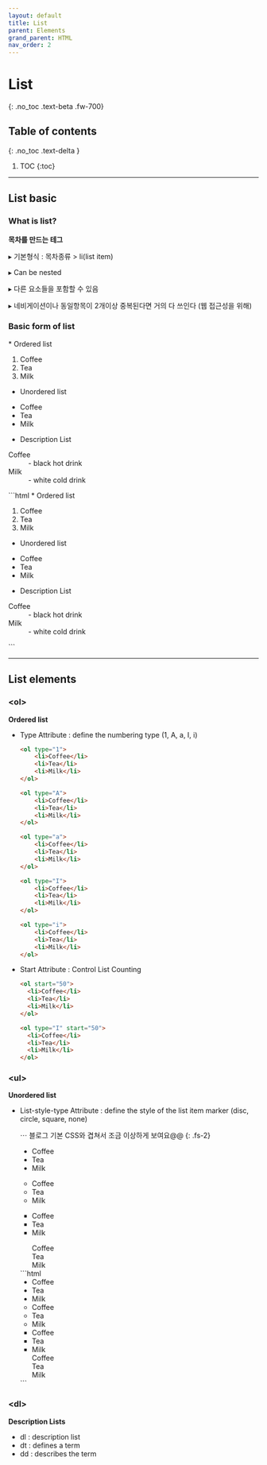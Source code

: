 ```yaml
---
layout: default
title: List
parent: Elements
grand_parent: HTML
nav_order: 2
---
```


# List
{: .no_toc .text-beta .fw-700}

## Table of contents
{: .no_toc .text-delta }

1. TOC
{:toc}

---

## List basic 

### What is list?

**목차를 만드는 테그**

&#9656; 기본형식 : 목차종류 > li(list item)

&#9656; Can be nested

&#9656; 다른 요소들을 포함할 수 있음

&#9656; 네비게이션이나 동일항목이 2개이상 중복된다면 거의 다 쓰인다 (웹 접근성을 위해)

### Basic form of list

<div class="code-example" markdown="1">
* Ordered list
<ol>
  <li>Coffee</li>
  <li>Tea</li>
  <li>Milk</li>
</ol> 

* Unordered list
<ul>
  <li>Coffee</li>
  <li>Tea</li>
  <li>Milk</li>
</ul>

* Description List
<dl>
  <dt>Coffee</dt>
  <dd>- black hot drink</dd>
  <dt>Milk</dt>
  <dd>- white cold drink</dd>
</dl>
</div>
```html
* Ordered list
<ol>
  <li>Coffee</li>
  <li>Tea</li>
  <li>Milk</li>
</ol> 

* Unordered list
<ul>
  <li>Coffee</li>
  <li>Tea</li>
  <li>Milk</li>
</ul>

* Description List
<dl>
  <dt>Coffee</dt>
  <dd>- black hot drink</dd>
  <dt>Milk</dt>
  <dd>- white cold drink</dd>
</dl>
```

---

## List elements

### &#60;ol&#62; 

**Ordered list**

* Type Attribute : define the numbering type (1, A, a, I, i)

    ```html
    <ol type="1">
        <li>Coffee</li>
        <li>Tea</li>
        <li>Milk</li>
    </ol>

    <ol type="A">
        <li>Coffee</li>
        <li>Tea</li>
        <li>Milk</li>
    </ol>

    <ol type="a">
        <li>Coffee</li>
        <li>Tea</li>
        <li>Milk</li>
    </ol>

    <ol type="I">
        <li>Coffee</li>
        <li>Tea</li>
        <li>Milk</li>
    </ol>

    <ol type="i">
        <li>Coffee</li>
        <li>Tea</li>
        <li>Milk</li>
    </ol>
    ```

* Start Attribute : Control List Counting

    ```html
    <ol start="50">
      <li>Coffee</li>
      <li>Tea</li>
      <li>Milk</li>
    </ol>

    <ol type="I" start="50">
      <li>Coffee</li>
      <li>Tea</li>
      <li>Milk</li>
    </ol>
    ```

### &#60;ul&#62; 

**Unordered list**

* List-style-type Attribute : define the style of the list item marker (disc, circle, square, none)

    &#8943; 블로그 기본 CSS와 겹쳐서 조금 이상하게 보여요@@
    {: .fs-2}

    <div class="code-example" markdown="1">
    <ul style="list-style-type:disc;">
      <li>Coffee</li>
      <li>Tea</li>
      <li>Milk</li>
    </ul>

    <ul style="list-style-type:circle;">
      <li>Coffee</li>
      <li>Tea</li>
      <li>Milk</li>
    </ul>

    <ul style="list-style-type:square;">
      <li>Coffee</li>
      <li>Tea</li>
      <li>Milk</li>
    </ul>

    <ul style="list-style-type:none;">
      <li>Coffee</li>
      <li>Tea</li>
      <li>Milk</li>
    </ul>
    </div>
    ```html
    <ul style="list-style-type:disc;">
      <li>Coffee</li>
      <li>Tea</li>
      <li>Milk</li>
    </ul>

    <ul style="list-style-type:circle;">
      <li>Coffee</li>
      <li>Tea</li>
      <li>Milk</li>
    </ul>

    <ul style="list-style-type:square;">
      <li>Coffee</li>
      <li>Tea</li>
      <li>Milk</li>
    </ul>

    <ul style="list-style-type:none;">
      <li>Coffee</li>
      <li>Tea</li>
      <li>Milk</li>
    </ul>
    ```

### &#60;dl&#62; 

**Description Lists**

* dl : description list 
* dt : defines a term 
* dd : describes the term

